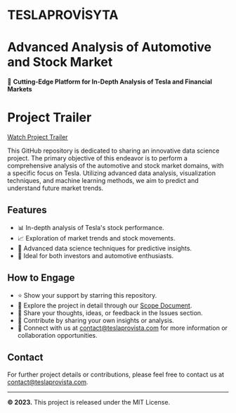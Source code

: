 # TESLAPROVİSYTA

# Advanced Analysis of Automotive and Stock Market

🚀 **Cutting-Edge Platform for In-Depth Analysis of Tesla and Financial Markets**




# Project Trailer

[Watch Project Trailer]()




This GitHub repository is dedicated to sharing an innovative data science project. The primary objective of this endeavor is to perform a comprehensive analysis of the automotive and stock market domains, with a specific focus on Tesla. Utilizing advanced data analysis, visualization techniques, and machine learning methods, we aim to predict and understand future market trends.

## Features

- 📊 In-depth analysis of Tesla's stock performance.
- 📈 Exploration of market trends and stock movements.
- 🔮 Advanced data science techniques for predictive insights.
- 🚀 Ideal for both investors and automotive enthusiasts.

## How to Engage

- ⭐️ Show your support by starring this repository.
- 📑 Explore the project in detail through our [Scope Document]().
- 💬 Share your thoughts, ideas, or feedback in the Issues section.
- 🌟 Contribute by sharing your own insights or analysis.
- 📧 Connect with us at contact@teslaprovista.com for more information or collaboration opportunities.

## Contact

For further project details or contributions, please feel free to contact us at [contact@teslaprovista.com](mailto:piinartp@gmail.com).

---
**© 2023.** This project is released under the MIT License.
